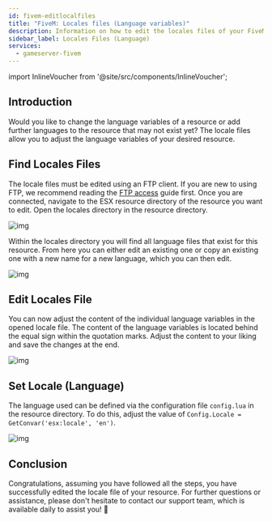```yaml
---
id: fivem-editlocalfiles
title: "FiveM: Locales files (Language variables)"
description: Information on how to edit the locales files of your FiveM server from ZAP-Hosting 
sidebar_label: Locales Files (Language)
services:
  - gameserver-fivem
---
```


import InlineVoucher from '@site/src/components/InlineVoucher';



## Introduction

Would you like to change the language variables of a resource or add further languages to the resource that may not exist yet? The locale files allow you to adjust the language variables of your desired resource. 

<InlineVoucher />



## Find Locales Files

The locale files must be edited using an FTP client. If you are new to using FTP, we recommend reading the [FTP access](gameserver-ftpaccess.md) guide first. Once you are connected, navigate to the ESX resource directory of the resource you want to edit. Open the locales directory in the resource directory. 

![img](https://screensaver01.zap-hosting.com/index.php/s/wZmADsGGNzEseH4/download)

Within the locales directory you will find all language files that exist for this resource. From here you can either edit an existing one or copy an existing one with a new name for a new language, which you can then edit. 

![img](https://screensaver01.zap-hosting.com/index.php/s/5GxWeFRZSxRDn3w/preview)

## Edit Locales File

You can now adjust the content of the individual language variables in the opened locale file. The content of the language variables is located behind the equal sign within the quotation marks. Adjust the content to your liking and save the changes at the end. 

![img](https://screensaver01.zap-hosting.com/index.php/s/FBDP2rBKabx3NEF/preview)



## Set Locale (Language)

The language used can be defined via the configuration file `config.lua` in the resource directory. To do this, adjust the value of `Config.Locale = GetConvar('esx:locale', 'en')`. 

![img](https://screensaver01.zap-hosting.com/index.php/s/b3HkR9Qez5Pb7re/preview)



## Conclusion

Congratulations, assuming you have followed all the steps, you have successfully edited the locale file of your resource.  For further questions or assistance, please don't hesitate to contact our support team, which is available daily to assist you! 🙂

<InlineVoucher />
